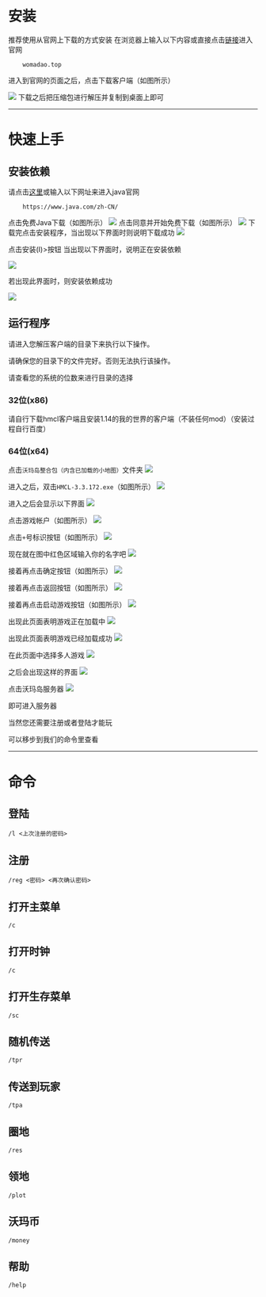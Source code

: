 
# 安装

推荐使用从官网上下载的方式安装
在浏览器上输入以下内容或直接点击[链接](https://womadao.top)进入官网
```
    womadao.top
```
进入到官网的页面之后，点击下载客户端（如图所示）

![](./images/install_gw.png)
下载之后把压缩包进行解压并复制到桌面上即可
****************************************************************
# 快速上手
## 安装依赖
请点击[这里](https://www.java.com/zh-CN/)或输入以下网址来进入java官网
```
    https://www.java.com/zh-CN/
```
点击免费Java下载（如图所示）
![](./images/screenshot_1609728793000.png)
点击同意并开始免费下载（如图所示）
![](./images/j8_install_page.jpg)
下载完点击安装程序，当出现以下界面时则说明下载成功
![](./images/j8_install_ui_begin.png)

点击安装(I)>按钮
当出现以下界面时，说明正在安装依赖

![](./images/j8_install_ui_loading.png)

若出现此界面时，则安装依赖成功

![](./images/j8_install_done.png)
## 运行程序
请进入您解压客户端的目录下来执行以下操作。

请确保您的目录下的文件完好。否则无法执行该操作。

请查看您的系统的位数来进行目录的选择

### 32位(x86)

请自行下载hmcl客户端且安装1.14的我的世界的客户端（不装任何mod）（安装过程自行百度）
### 64位(x64)
点击```沃玛岛整合包（内含已加载的小地图）```文件夹
![](./images/64_run_dir.png)

进入之后，双击```HMCL-3.3.172.exe```（如图所示）
![](./images/hmcl64run.png)

进入之后会显示以下界面
![](./images/hmcl64ui.png)

点击游戏帐户（如图所示）
![](./images/hmcl64account.png)

点击```+```号标识按钮（如图所示）
![](./images/hmcllogin.png)

现在就在图中红色区域输入你的名字吧
![](./images/hmclca.png)

接着再点击确定按钮（如图所示）
![](./images/hmcl0.png)

接着再点击返回按钮（如图所示）
![](./images/hmcl1.png)

接着再点击启动游戏按钮（如图所示）
![](./images/hmcl2.png)

出现此页面表明游戏正在加载中
![](./images/mojang.png)

出现此页面表明游戏已经加载成功
![](./images/mcinit.png)

在此页面中选择多人游戏
![](./images/mc1.png)

之后会出现这样的界面
![](./images/mc2.png)

点击沃玛岛服务器
![](./images/mc3.png)

即可进入服务器

当然您还需要注册或者登陆才能玩

可以移步到我们的命令里查看

*****************************
# 命令
## 登陆
``` 
/l <上次注册的密码> 
```

## 注册
``` 
/reg <密码> <再次确认密码> 
```
## 打开主菜单
``` 
/c 
```
## 打开时钟
``` 
/c 
```
## 打开生存菜单
```
/sc 
```
## 随机传送
```
/tpr
```
## 传送到玩家
```
/tpa
```
## 圈地
```
/res
```
## 领地
```
/plot
```
## 沃玛币
```
/money
```
## 帮助
```
/help
```
